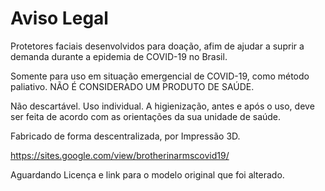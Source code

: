 # Aviso Legal

Protetores faciais desenvolvidos para doação, afim de ajudar a suprir a demanda durante a epidemia de COVID-19 no Brasil.

Somente para uso em situação emergencial de COVID-19, como método paliativo. NÃO É CONSIDERADO UM PRODUTO DE SAÚDE.
 
Não descartável. Uso individual. A higienização, antes e após o uso, deve ser feita de acordo com as orientações da sua unidade de saúde. 
 
Fabricado de forma descentralizada, por Impressão 3D.

https://sites.google.com/view/brotherinarmscovid19/





Aguardando Licença e link para o modelo original que foi alterado.
